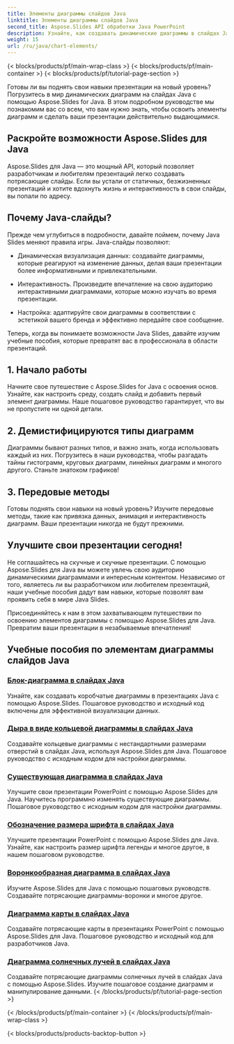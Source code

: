 ```yaml
---
title: Элементы диаграммы слайдов Java
linktitle: Элементы диаграммы слайдов Java
second_title: Aspose.Slides API обработки Java PowerPoint
description: Узнайте, как создавать динамические диаграммы в слайдах Java с помощью Aspose.Slides for Java, с помощью наших подробных руководств. Совершенствуйте свои навыки презентации уже сегодня!
weight: 15
url: /ru/java/chart-elements/
---
```


{< blocks/products/pf/main-wrap-class >}
{< blocks/products/pf/main-container >}
{< blocks/products/pf/tutorial-page-section >}


Готовы ли вы поднять свои навыки презентации на новый уровень? Погрузитесь в мир динамических диаграмм на слайдах Java с помощью Aspose.Slides for Java. В этом подробном руководстве мы познакомим вас со всем, что вам нужно знать, чтобы освоить элементы диаграмм и сделать ваши презентации действительно выдающимися.

## Раскройте возможности Aspose.Slides для Java

Aspose.Slides для Java — это мощный API, который позволяет разработчикам и любителям презентаций легко создавать потрясающие слайды. Если вы устали от статичных, безжизненных презентаций и хотите вдохнуть жизнь и интерактивность в свои слайды, вы попали по адресу.

## Почему Java-слайды?

Прежде чем углубиться в подробности, давайте поймем, почему Java Slides меняют правила игры. Java-слайды позволяют:

- Динамическая визуализация данных: создавайте диаграммы, которые реагируют на изменение данных, делая ваши презентации более информативными и привлекательными.

- Интерактивность. Произведите впечатление на свою аудиторию интерактивными диаграммами, которые можно изучать во время презентации.

- Настройка: адаптируйте свои диаграммы в соответствии с эстетикой вашего бренда и эффективно передайте свое сообщение.

Теперь, когда вы понимаете возможности Java Slides, давайте изучим учебные пособия, которые превратят вас в профессионала в области презентаций.

## 1. Начало работы

Начните свое путешествие с Aspose.Slides for Java с освоения основ. Узнайте, как настроить среду, создать слайд и добавить первый элемент диаграммы. Наше пошаговое руководство гарантирует, что вы не пропустите ни одной детали.

## 2. Демистифицируются типы диаграмм

Диаграммы бывают разных типов, и важно знать, когда использовать каждый из них. Погрузитесь в наши руководства, чтобы разгадать тайны гистограмм, круговых диаграмм, линейных диаграмм и многого другого. Станьте знатоком графиков!

## 3. Передовые методы

Готовы поднять свои навыки на новый уровень? Изучите передовые методы, такие как привязка данных, анимация и интерактивность диаграмм. Ваши презентации никогда не будут прежними.

## Улучшите свои презентации сегодня!

Не соглашайтесь на скучные и скучные презентации. С помощью Aspose.Slides для Java вы можете увлечь свою аудиторию динамическими диаграммами и интересным контентом. Независимо от того, являетесь ли вы разработчиком или любителем презентаций, наши учебные пособия дадут вам навыки, которые позволят вам проявить себя в мире Java Slides.

Присоединяйтесь к нам в этом захватывающем путешествии по освоению элементов диаграммы с помощью Aspose.Slides для Java. Превратим ваши презентации в незабываемые впечатления!
## Учебные пособия по элементам диаграммы слайдов Java
### [Блок-диаграмма в слайдах Java](./box-chart-java-slides/)
Узнайте, как создавать коробчатые диаграммы в презентациях Java с помощью Aspose.Slides. Пошаговое руководство и исходный код включены для эффективной визуализации данных.
### [Дыра в виде кольцевой диаграммы в слайдах Java](./doughnut-chart-hole-java-slides/)
Создавайте кольцевые диаграммы с нестандартными размерами отверстий в слайдах Java, используя Aspose.Slides для Java. Пошаговое руководство с исходным кодом для настройки диаграммы.
### [Существующая диаграмма в слайдах Java](./existing-chart-java-slides/)
Улучшите свои презентации PowerPoint с помощью Aspose.Slides для Java. Научитесь программно изменять существующие диаграммы. Пошаговое руководство с исходным кодом для настройки диаграммы.
### [Обозначение размера шрифта в слайдах Java](./font-size-legend-java-slides/)
Улучшите презентации PowerPoint с помощью Aspose.Slides для Java. Узнайте, как настроить размер шрифта легенды и многое другое, в нашем пошаговом руководстве.
### [Воронкообразная диаграмма в слайдах Java](./funnel-chart-java-slides/)
Изучите Aspose.Slides для Java с помощью пошаговых руководств. Создавайте потрясающие диаграммы-воронки и многое другое.
### [Диаграмма карты в слайдах Java](./map-chart-java-slides/)
Создавайте потрясающие карты в презентациях PowerPoint с помощью Aspose.Slides для Java. Пошаговое руководство и исходный код для разработчиков Java.
### [Диаграмма солнечных лучей в слайдах Java](./sunburst-chart-java-slides/)
Создавайте потрясающие диаграммы солнечных лучей в слайдах Java с помощью Aspose.Slides. Изучите пошаговое создание диаграмм и манипулирование данными.
{< /blocks/products/pf/tutorial-page-section >}

{< /blocks/products/pf/main-container >}
{< /blocks/products/pf/main-wrap-class >}

{< blocks/products/products-backtop-button >}
